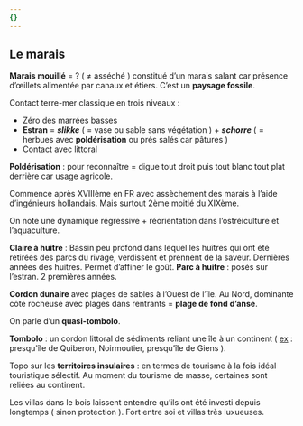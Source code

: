 ```yaml
---
{}
---
```

## Le marais 

**Marais mouillé** = ? ( ≠ asséché ) constitué d’un marais salant car présence d’œillets alimentée par canaux et étiers. C’est un **paysage fossile**. 

Contact terre-mer classique en trois niveaux : 
- Zéro des marrées basses 
- **Estran** = ***slikke*** ( = vase ou sable sans végétation ) + ***schorre*** ( = herbues avec **poldérisation** ou prés salés car pâtures  )
- Contact avec littoral 

**Poldérisation** : pour reconnaître = digue tout droit puis tout blanc tout plat derrière car usage agricole. 

Commence après XVIIIème en FR avec assèchement des marais à l’aide d’ingénieurs hollandais. Mais surtout 2ème moitié du XIXème. 

On note une dynamique régressive + réorientation dans l’ostréiculture et l’aquaculture. 

**Claire à huitre** : Bassin peu profond dans lequel les huîtres qui ont été retirées des parcs du rivage, verdissent et prennent de la saveur. Dernières années des huitres. Permet d’affiner le goût. 
**Parc à huitre** : posés sur l’estran. 2 premières années.

**Cordon dunaire** avec plages de sables à l’Ouest de l’île. Au Nord, dominante côte rocheuse avec plages dans rentrants = **plage de fond d’anse**. 

On parle d’un **quasi-tombolo**. 

**Tombolo** : un cordon littoral de sédiments reliant une île à un continent ( <u>ex</u> : presqu'île de Quiberon, Noirmoutier, presqu’île de Giens ). 

Topo sur les **territoires insulaires** : en termes de tourisme à la fois idéal touristique sélectif. Au moment du tourisme de masse, certaines sont reliées au continent. 

Les villas dans le bois laissent entendre qu’ils ont été investi depuis longtemps ( sinon protection ). Fort entre soi et villas très luxueuses. 